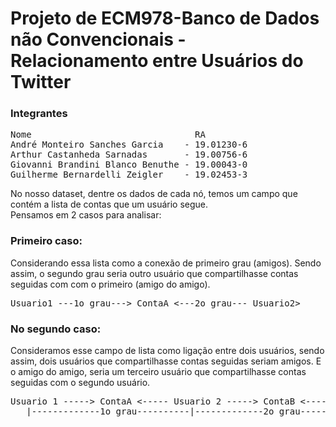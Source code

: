 # Projeto de ECM978-Banco de Dados não Convencionais - Relacionamento entre Usuários do Twitter

### Integrantes
<pre>
Nome                               RA
André Monteiro Sanches Garcia    - 19.01230-6
Arthur Castanheda Sarnadas       - 19.00756-6
Giovanni Brandini Blanco Benuthe - 19.00043-0
Guilherme Bernardelli Zeigler    - 19.02453-3
</pre>

No nosso dataset, dentre os dados de cada nó, temos um campo que contém a lista de contas que um usuário segue.  
Pensamos em 2 casos para analisar:  

### Primeiro caso:  
Considerando essa lista como a conexão de primeiro grau  (amigos). Sendo assim, o segundo grau seria outro usuário que compartilhasse contas seguidas com com o primeiro (amigo do amigo).  
<pre>
Usuario1 ---1o grau---> ContaA <---2o grau--- Usuario2>   
</pre>
  
### No segundo caso:
Consideramos esse campo de lista como ligação entre dois usuários, sendo assim, dois usuários que compartilhasse contas seguidas seriam amigos. E o amigo do amigo, seria um terceiro usuário que   compartilhasse contas seguidas com o segundo usuário.  
<pre>
Usuario 1 -----> ContaA <----- Usuario 2 -----> ContaB <----- Usuario 3  
   |-------------1o grau----------|-------------2o grau-----------|
</pre>
